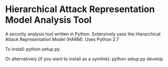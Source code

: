 # Hierarchical Attack Representation Model Analysis Tool

A security analysis tool written in Python. Extensively uses the Hierarchical Attack Representation Model (HARM).
Uses Python 2.7

To install:
python setup.py

Or alternatively (if you want to install as a symlink):
python setup.py develop 



